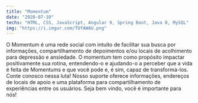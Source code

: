 ```yaml
---
title: "Momentum"
date: "2020-07-10"
techs: "HTML, CSS, JavaScript, Angular 9, Spring Boot, Java 8, MySQL"
img: "https://i.imgur.com/TUfAWAU.png"
---
```


O Momentum é uma rede social com intuito de facilitar sua busca por informações, compartilhamento de depoimentos e/ou locais de acolhimento para depressão e ansiedade. O momentum tem como propósito impactar positivamente sua rotina, entendendo-o e ajudando-o a perceber que a vida é feita de Momentums e que você pode e, é sim, capaz de transformá-los. Conte conosco nessa luta! Nosso suporte oferece informações, endereços de locais de apoio e uma plataforma para compartilhamento de experiências entre os usuários. Seja bem vindo, você é importante para nós!